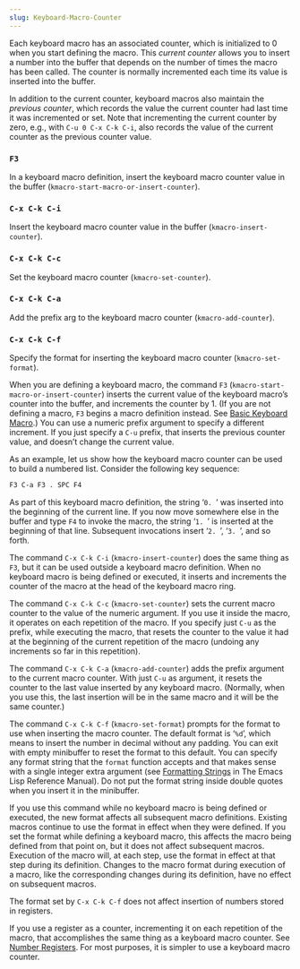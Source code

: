 ```yaml
---
slug: Keyboard-Macro-Counter
---
```


Each keyboard macro has an associated counter, which is initialized to 0 when you start defining the macro. This *current counter* allows you to insert a number into the buffer that depends on the number of times the macro has been called. The counter is normally incremented each time its value is inserted into the buffer.

In addition to the current counter, keyboard macros also maintain the *previous counter*, which records the value the current counter had last time it was incremented or set. Note that incrementing the current counter by zero, e.g., with `C-u 0 C-x C-k C-i`<!-- /@w -->, also records the value of the current counter as the previous counter value.

### `F3`

In a keyboard macro definition, insert the keyboard macro counter value in the buffer (`kmacro-start-macro-or-insert-counter`).

### `C-x C-k C-i`

Insert the keyboard macro counter value in the buffer (`kmacro-insert-counter`).

### `C-x C-k C-c`

Set the keyboard macro counter (`kmacro-set-counter`).

### `C-x C-k C-a`

Add the prefix arg to the keyboard macro counter (`kmacro-add-counter`).

### `C-x C-k C-f`

Specify the format for inserting the keyboard macro counter (`kmacro-set-format`).

When you are defining a keyboard macro, the command `F3` (`kmacro-start-macro-or-insert-counter`) inserts the current value of the keyboard macro’s counter into the buffer, and increments the counter by 1. (If you are not defining a macro, `F3` begins a macro definition instead. See [Basic Keyboard Macro](/docs/emacs/Basic-Keyboard-Macro).) You can use a numeric prefix argument to specify a different increment. If you just specify a `C-u` prefix, that inserts the previous counter value, and doesn’t change the current value.

As an example, let us show how the keyboard macro counter can be used to build a numbered list. Consider the following key sequence:

```lisp
F3 C-a F3 . SPC F4
```

As part of this keyboard macro definition, the string ‘`0. `’ was inserted into the beginning of the current line. If you now move somewhere else in the buffer and type `F4` to invoke the macro, the string ‘`1. `’ is inserted at the beginning of that line. Subsequent invocations insert ‘`2. `’, ‘`3. `’, and so forth.

The command `C-x C-k C-i` (`kmacro-insert-counter`) does the same thing as `F3`, but it can be used outside a keyboard macro definition. When no keyboard macro is being defined or executed, it inserts and increments the counter of the macro at the head of the keyboard macro ring.

The command `C-x C-k C-c` (`kmacro-set-counter`) sets the current macro counter to the value of the numeric argument. If you use it inside the macro, it operates on each repetition of the macro. If you specify just `C-u` as the prefix, while executing the macro, that resets the counter to the value it had at the beginning of the current repetition of the macro (undoing any increments so far in this repetition).

The command `C-x C-k C-a` (`kmacro-add-counter`) adds the prefix argument to the current macro counter. With just `C-u` as argument, it resets the counter to the last value inserted by any keyboard macro. (Normally, when you use this, the last insertion will be in the same macro and it will be the same counter.)

The command `C-x C-k C-f` (`kmacro-set-format`) prompts for the format to use when inserting the macro counter. The default format is ‘`%d`’, which means to insert the number in decimal without any padding. You can exit with empty minibuffer to reset the format to this default. You can specify any format string that the `format` function accepts and that makes sense with a single integer extra argument (see [Formatting Strings](https://www.gnu.org/software/emacs/manual/html_mono/elisp.html#Formatting-Strings) in The Emacs Lisp Reference Manual). Do not put the format string inside double quotes when you insert it in the minibuffer.

If you use this command while no keyboard macro is being defined or executed, the new format affects all subsequent macro definitions. Existing macros continue to use the format in effect when they were defined. If you set the format while defining a keyboard macro, this affects the macro being defined from that point on, but it does not affect subsequent macros. Execution of the macro will, at each step, use the format in effect at that step during its definition. Changes to the macro format during execution of a macro, like the corresponding changes during its definition, have no effect on subsequent macros.

The format set by `C-x C-k C-f` does not affect insertion of numbers stored in registers.

If you use a register as a counter, incrementing it on each repetition of the macro, that accomplishes the same thing as a keyboard macro counter. See [Number Registers](/docs/emacs/Number-Registers). For most purposes, it is simpler to use a keyboard macro counter.
